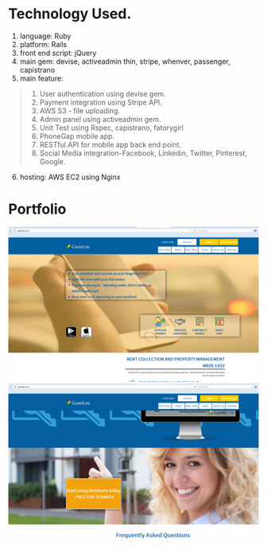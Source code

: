 # Technology Used.

1. language: Ruby
2. platform: Rails
3. front end script: jQuery
4. main gem: devise, activeadmin thin, stripe, whenver, passenger, capistrano
5. main feature: 
>1. User authentication using devise gem.
>2. Payment integration using Stripe API.
>3. AWS S3 - file uploading.
>4. Admin panel using activeadmin gem.
>5. Unit Test using Rspec, capistrano, fatorygirl
>6. PhoneGap mobile app.
>7. RESTful API for mobile app back end point.
>8. Social Media integration-Facebook, Linkedin, Twitter, Pinterest, Google.
6. hosting: AWS EC2 using Nginx

# Portfolio

![](gen.png)
![Alt text](gen1.png)
